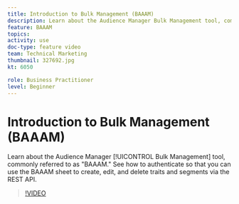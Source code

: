 ```yaml
---
title: Introduction to Bulk Management (BAAAM)
description: Learn about the Audience Manager Bulk Management tool, commonly referred to as "BAAAM." See how to authenticate so that you can use the BAAAM sheet to create, edit, and delete traits and segments via the REST API.
feature: BAAAM
topics: 
activity: use
doc-type: feature video
team: Technical Marketing
thumbnail: 327692.jpg
kt: 6050

role: Business Practitioner
level: Beginner
---
```


# Introduction to Bulk Management (BAAAM)

Learn about the Audience Manager [!UICONTROL Bulk Management] tool, commonly referred to as "BAAAM." See how to authenticate so that you can use the BAAAM sheet to create, edit, and delete traits and segments via the REST API.

>[!VIDEO](https://video.tv.adobe.com/v/327692/?quality=12&learn=on)

